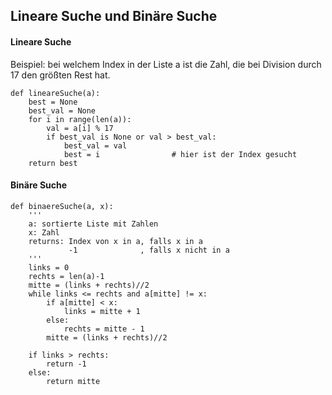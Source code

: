 ## Lineare Suche und Binäre Suche


#### Lineare Suche

Beispiel: bei welchem Index in der Liste a ist die Zahl, die bei Division durch 17 den größten Rest hat.

```
def lineareSuche(a):
    best = None
    best_val = None  
    for i in range(len(a)):
        val = a[i] % 17               
        if best_val is None or val > best_val:
            best_val = val
            best = i                # hier ist der Index gesucht
    return best   

```

#### Binäre Suche 

```
def binaereSuche(a, x):
    '''
    a: sortierte Liste mit Zahlen
    x: Zahl
    returns: Index von x in a, falls x in a
             -1              , falls x nicht in a
    '''
    links = 0
    rechts = len(a)-1
    mitte = (links + rechts)//2
    while links <= rechts and a[mitte] != x:
        if a[mitte] < x:
            links = mitte + 1
        else:
            rechts = mitte - 1
        mitte = (links + rechts)//2

    if links > rechts:
        return -1
    else:
        return mitte
```



